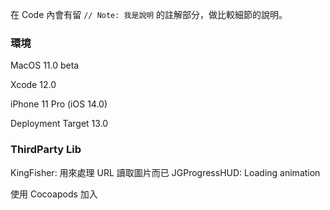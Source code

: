 
在 Code 內會有留 `// Note: 我是說明` 的註解部分，做比較細節的說明。

### 環境

MacOS 11.0 beta

Xcode 12.0

iPhone 11 Pro (iOS 14.0)

Deployment Target 13.0

### ThirdParty Lib

KingFisher: 用來處理 URL 讀取圖片而已
JGProgressHUD: Loading animation

使用 Cocoapods 加入
